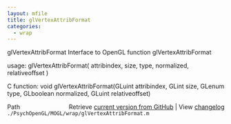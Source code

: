 ```yaml
---
layout: mfile
title: glVertexAttribFormat
categories:
  - wrap
---
```


glVertexAttribFormat  Interface to OpenGL function glVertexAttribFormat

usage:  glVertexAttribFormat\( attribindex, size, type, normalized, relativeoffset \)

C function:  void glVertexAttribFormat\(GLuint attribindex, GLint size, GLenum type, GLboolean normalized, GLuint relativeoffset\)


<div class="code_header" style="text-align:right;">
  <span style="float:left;">Path&nbsp;&nbsp;</span> <span class="counter">Retrieve <a href=
  "https://raw.github.com/Psychtoolbox-3/Psychtoolbox-3/beta/./PsychOpenGL/MOGL/wrap/glVertexAttribFormat.m">current version from GitHub</a> | View <a href=
  "https://github.com/Psychtoolbox-3/Psychtoolbox-3/commits/beta/./PsychOpenGL/MOGL/wrap/glVertexAttribFormat.m">changelog</a></span>
</div>
<div class="code">
  <code>./PsychOpenGL/MOGL/wrap/glVertexAttribFormat.m</code>
</div>
